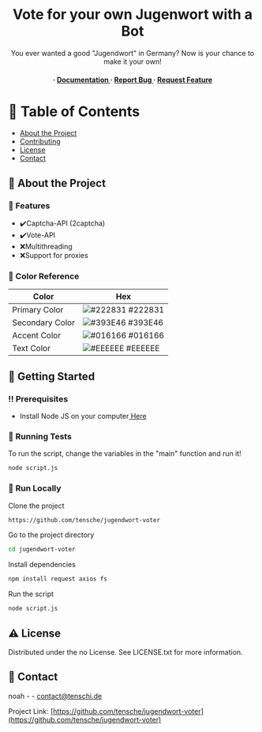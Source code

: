 <div align='center'>

<h1>Vote for your own Jugenwort with a Bot</h1>
<p>You ever wanted a good "Jugendwort" in Germany? Now is your chance to make it your own!</p>

<h4> <span> · </span> <a href="https://github.com/Tensche/jugendwort-voter/blob/master/README.md"> Documentation </a> <span> · </span> <a href="https://github.com/Tensche/jugendwort-voter/issues"> Report Bug </a> <span> · </span> <a href="https://github.com/Tensche/jugendwort-voter/issues"> Request Feature </a> </h4>


</div>

# :notebook_with_decorative_cover: Table of Contents

- [About the Project](#star2-about-the-project)
- [Contributing](#wave-contributing)
- [License](#warning-license)
- [Contact](#handshake-contact)


## :star2: About the Project

### :dart: Features

- ✔️Captcha-API (2captcha)
- ✔️Vote-API
- ❌Multithreading
- ❌Support for proxies


### :art: Color Reference
| Color | Hex |
| --------------- | ---------------------------------------------------------------- |
| Primary Color | ![#222831](https://via.placeholder.com/10/222831?text=+) #222831 |
| Secondary Color | ![#393E46](https://via.placeholder.com/10/393E46?text=+) #393E46 |
| Accent Color | ![#016166](https://via.placeholder.com/10/016166?text=+) #016166 |
| Text Color | ![#EEEEEE](https://via.placeholder.com/10/EEEEEE?text=+) #EEEEEE |

## :toolbox: Getting Started

### :bangbang: Prerequisites


- Install Node JS on your computer<a href="https://nodejs.org/en"> Here</a>



### :test_tube: Running Tests


To run the script, change the variables in the "main" function and run it!
```bash
node script.js
```



### :running: Run Locally

Clone the project

```bash
https://github.com/tensche/jugendwort-voter
```

Go to the project directory
```bash
cd jugendwort-voter
```

Install dependencies
```bash
npm install request axios fs
```

Run the script
```bash
node script.js
```



## :warning: License

Distributed under the no License. See LICENSE.txt for more information.

## :handshake: Contact

noah - - contact@tenschi.de

Project Link: [https://github.com/tensche/jugendwort-voter](https://github.com/tensche/jugendwort-voter)

